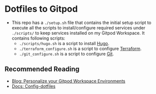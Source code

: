 # Dotfiles to Gitpod

- This repo has a `./setup.sh` file that contains the initial setup script to execute all the scripts to install/configure required services under `./scripts/` to keep services installed on my Gitpod Workspace.
It contains following scripts:
  - `./scripts/hugo.sh` is a script to install [Hugo](https://gohugo.io/).
  - `./terraform_configure.sh` is a script to configure [Terraform](https://www.terraform.io/).
  - `./git_configure.sh` is a script to configure [Git](https://git-scm.com/).

## Recommended Reading

- [Blog: Personalize your Gitpod Workspace Environments](https://www.gitpod.io/blog/personalize-your-gitpod-workspace-environment)
- [Docs: Config-dotfiles](https://www.gitpod.io/docs/config-dotfiles)
